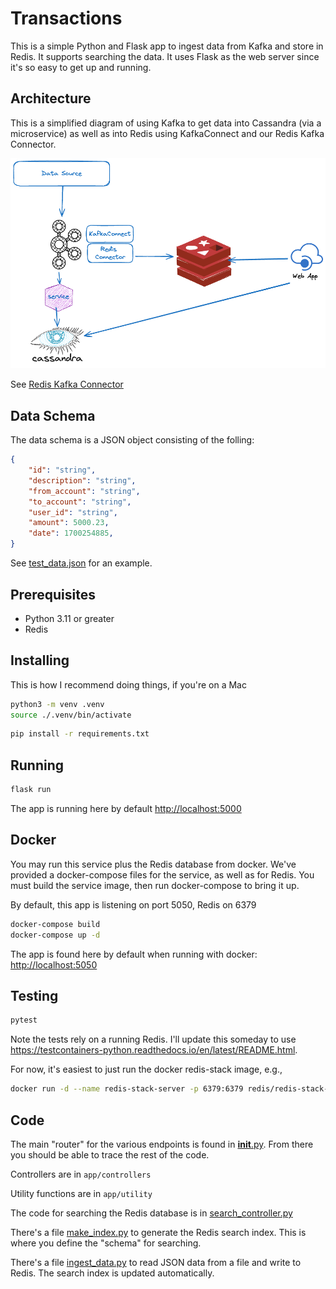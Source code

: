 # Transactions

This is a simple Python and Flask app to ingest data from Kafka and store in Redis. It supports searching the data. It uses Flask as the web server since it's so easy to get up and running.

## Architecture

This is a simplified diagram of using Kafka to get data into Cassandra (via a microservice) as well as into Redis using KafkaConnect and our Redis Kafka Connector.

![Architecture](./images/KafkaCassandraRedis.png)

See [Redis Kafka Connector](https://redis-field-engineering.github.io/redis-kafka-connect/)

## Data Schema

The data schema is a JSON object consisting of the folling:

```json
{
    "id": "string",
    "description": "string",
    "from_account": "string",
    "to_account": "string",
    "user_id": "string",
    "amount": 5000.23,
    "date": 1700254885,
}
```

See [test_data.json](./app/resources/test_data.json) for an example.

## Prerequisites

- Python 3.11 or greater
- Redis

## Installing
This is how I recommend doing things, if you're on a Mac

```bash
python3 -m venv .venv
source ./.venv/bin/activate
```

```bash
pip install -r requirements.txt
```

## Running
```bash
flask run
```

The app is running here by default [http://localhost:5000](http://localhost:5000)

## Docker
You may run this service plus the Redis database from docker. We've provided a docker-compose files for the service,
as well as for Redis. You must build the service image, then run docker-compose to bring it up.

By default, this app is listening on port 5050, Redis on 6379

```bash
docker-compose build
docker-compose up -d
```

The app is found here by default when running with docker: [http://localhost:5050](http://localhost:5050)

## Testing
```bash
pytest
```

Note the tests rely on a running Redis. I'll update this someday to use https://testcontainers-python.readthedocs.io/en/latest/README.html.

For now, it's easiest to just run the docker redis-stack image, e.g.,
```bash
docker run -d --name redis-stack-server -p 6379:6379 redis/redis-stack-server:latest
```

## Code
The main "router" for the various endpoints is found in [__init__.py](app/__init.py__). From there you should be able to trace the
rest of the code.

Controllers are in `app/controllers`

Utility functions are in `app/utility`

The code for searching the Redis database is in [search_controller.py](./app/controllers/search_controller.py)

There's a file [make_index.py](./app/make_index.py) to generate the Redis search index. This is where you define the "schema" for searching.

There's a file [ingest_data.py](app/ingest_data.py) to read JSON data from a file and write to Redis. The search index is updated automatically.

